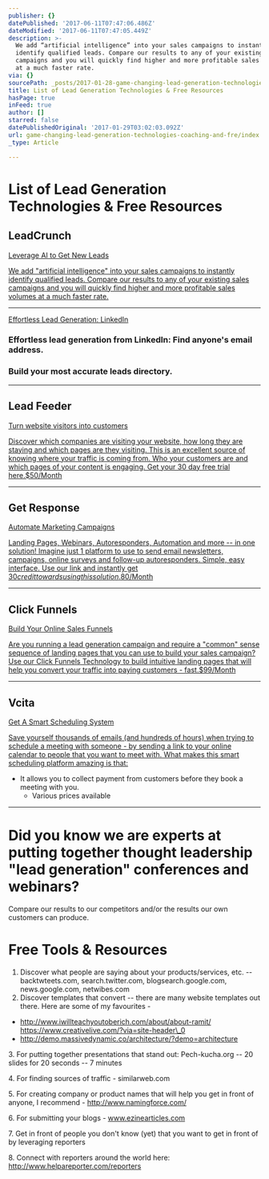 ```yaml
---
publisher: {}
datePublished: '2017-06-11T07:47:06.486Z'
dateModified: '2017-06-11T07:47:05.449Z'
description: >-
  We add “artificial intelligence” into your sales campaigns to instantly
  identify qualified leads. Compare our results to any of your existing sales
  campaigns and you will quickly find higher and more profitable sales volumes
  at a much faster rate.
via: {}
sourcePath: _posts/2017-01-28-game-changing-lead-generation-technologies.md
title: List of Lead Generation Technologies & Free Resources
hasPage: true
inFeed: true
author: []
starred: false
datePublishedOriginal: '2017-01-29T03:02:03.092Z'
url: game-changing-lead-generation-technologies-coaching-and-fre/index.html
_type: Article

---
```

# List of Lead Generation Technologies & Free Resources

## LeadCrunch
[Leverage AI to Get New Leads][0]

[We add "artificial intelligence" into your sales campaigns to instantly identify qualified leads. Compare our results to any of your existing sales campaigns and you will quickly find higher and more profitable sales volumes at a much faster rate.][0]

---

[Effortless Lead Generation: LinkedIn][1]

### Effortless lead generation from LinkedIn: Find anyone's email address.

### Build your most accurate leads directory.

---

## Lead Feeder
[Turn website visitors into customers][2]

[Discover which companies are visiting your website, how long they are staying and which pages are they visiting. This is an excellent source of knowing where your traffic is coming from. Who your customers are and which pages of your content is engaging. Get your 30 day free trial here.$50/Month][2]

---

## Get Response
[Automate Marketing Campaigns][3]

[Landing Pages, Webinars, Autoresponders, Automation and more -- in one solution! Imagine just 1 platform to use to send email newsletters, campaigns, online surveys and follow-up autoresponders. Simple, easy interface. Use our link and instantly get $30 credit towards using this solution.$80/Month][3]

---

## Click Funnels
[Build Your Online Sales Funnels ][4]

[Are you running a lead generation campaign and require a "common" sense sequence of landing pages that you can use to build your sales campaign? Use our Click Funnels Technology to build intuitive landing pages that will help you convert your traffic into paying customers - fast.$99/Month][4]

---

## Vcita
[Get A Smart Scheduling System][5]

[Save yourself thousands of emails (and hundreds of hours) when trying to schedule a meeting with someone - by sending a link to your online calendar to people that you want to meet with. What makes this smart scheduling platform amazing is that:][4]

* It allows you to collect payment from customers before they book a meeting with you.
  * Various prices available

---

# Did you know we are experts at putting together thought leadership "lead generation" conferences and webinars?

Compare our results to our competitors and/or the results our own customers can produce.

# Free Tools & Resources

1. Discover what people are saying about your products/services, etc. -- ‪backtwteets.com, ‪search.twitter.com, ‪blogsearch.google.com, ‪news.google.com, netwibes.com
2. Discover templates that convert -- there are many website templates out there. Here are some of my favourites -

* http://www.iwillteachyoutoberich.com/about/about-ramit/ https://www.creativelive.com/?via=site-header\_0
* http://demo.massivedynamic.co/architecture/?demo=architecture

3\. For putting together presentations that stand out: Pech-kucha.org -- 20 slides for 20 seconds -- 7 minutes

4\. For finding sources of traffic - similarweb.com

5\. For creating company or product names that will help you get in front of anyone, I recommend - http://www.namingforce.com/

6\. For submitting your blogs - www.ezinearticles.com

7\. Get in front of people you don't know (yet) that you want to get in front of by leveraging reporters

8\. Connect with reporters around the world here: http://www.helpareporter.com/reporters

[0]: http://promo.leadcrunch.com/taimour
[1]: https://www.skrapp.io/signup?ref=tmr8blnfacts
[2]: http://www.leadfeeder.com/?lfr=96ed615a20
[3]: http://gr8.com/pr/3cGRI/d
[4]: https://cfcertified.com/act-now?affiliate_id=68241&cf_affiliate_id=68241
[5]: https://www.vcita.com/?directory_token=o9f1rj99alnetsni&invite=SOLUTION_PROVIDER_SUB_ACCOUNT_INVITE